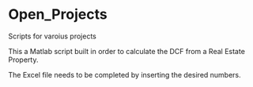 # Open_Projects
Scripts for varoius projects

This a Matlab script built in order to calculate the DCF from a Real Estate Property.

The Excel file needs to be completed by inserting the desired numbers. 
